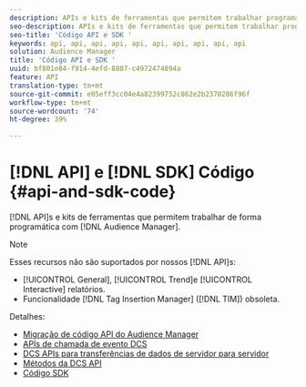 ```yaml
---
description: APIs e kits de ferramentas que permitem trabalhar programaticamente com o Audience Manager.
seo-description: APIs e kits de ferramentas que permitem trabalhar programaticamente com o Audience Manager.
seo-title: 'Código API e SDK '
keywords: api, api, api, api, api, api, api, api, api, api
solution: Audience Manager
title: 'Código API e SDK '
uuid: bf801e84-f914-4efd-8807-c4972474894a
feature: API
translation-type: tm+mt
source-git-commit: e05eff3cc04e4a82399752c862e2b2370286f96f
workflow-type: tm+mt
source-wordcount: '74'
ht-degree: 39%

---
```



# [!DNL API] e  [!DNL SDK] Código  {#api-and-sdk-code}

[!DNL API]s e kits de ferramentas que permitem trabalhar de forma programática com  [!DNL Audience Manager].

>[!NOTE]
>
>Esses recursos não são suportados por nossos [!DNL API]s:
>
>* [!UICONTROL General],  [!UICONTROL Trend]e  [!UICONTROL Interactive] relatórios.
>* Funcionalidade [!DNL Tag Insertion Manager] ([!DNL TIM]) obsoleta.


Detalhes:

* [Migração de código API do Audience Manager](api-swagger-migration.md)
* [APIs de chamada de evento DCS](dcs-intro/dcs-event-calls/dcs-event-calls.md)
* [DCS APIs para transferências de dados de servidor para servidor](dcs-intro/dcs-s2s/dcs-s2s.md)
* [Métodos da DCS API](dcs-intro/dcs-api-reference/dcs-api-methods.md)
* [Código SDK](/help/using/api/aam-sdk.md)

